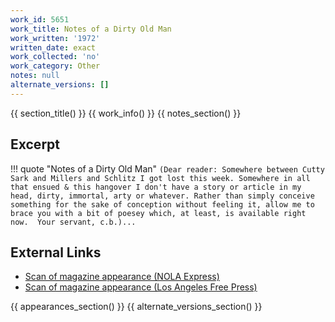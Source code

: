 ```yaml
---
work_id: 5651
work_title: Notes of a Dirty Old Man
work_written: '1972'
written_date: exact
work_collected: 'no'
work_category: Other
notes: null
alternate_versions: []
---
```


{{ section_title() }}
{{ work_info() }}
{{ notes_section() }}
## Excerpt
!!! quote "Notes of a Dirty Old Man"
    ```
    (Dear reader: Somewhere between Cutty Sark and Millers and Schlitz I got lost this week. Somewhere in all that ensued & this hangover I don't have a story or article in my head, dirty, immortal, arty or whatever. Rather than simply conceive something for the sake of conception without feeling it, allow me to brace you with a bit of poesey which, at least, is available right now. 
    Your servant,
    c.b.)...
    ```

## External Links
- [Scan of magazine appearance (NOLA Express)](https://www.jstor.org/action/doBasicSearch?Query=%22nola+express%22)
- [Scan of magazine appearance (Los Angeles Free Press)](https://www.jstor.org/action/doBasicSearch?Query=pt%3A%28%22Los+Angeles+Free+Press%22%29)

{{ appearances_section() }}
{{ alternate_versions_section() }}